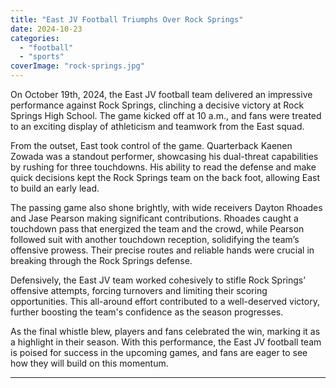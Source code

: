 ```yaml
---
title: "East JV Football Triumphs Over Rock Springs"
date: 2024-10-23
categories: 
  - "football"
  - "sports"
coverImage: "rock-springs.jpg"
---
```


On October 19th, 2024, the East JV football team delivered an impressive performance against Rock Springs, clinching a decisive victory at Rock Springs High School. The game kicked off at 10 a.m., and fans were treated to an exciting display of athleticism and teamwork from the East squad.

From the outset, East took control of the game. Quarterback Kaenen Zowada was a standout performer, showcasing his dual-threat capabilities by rushing for three touchdowns. His ability to read the defense and make quick decisions kept the Rock Springs team on the back foot, allowing East to build an early lead.

The passing game also shone brightly, with wide receivers Dayton Rhoades and Jase Pearson making significant contributions. Rhoades caught a touchdown pass that energized the team and the crowd, while Pearson followed suit with another touchdown reception, solidifying the team’s offensive prowess. Their precise routes and reliable hands were crucial in breaking through the Rock Springs defense.

Defensively, the East JV team worked cohesively to stifle Rock Springs’ offensive attempts, forcing turnovers and limiting their scoring opportunities. This all-around effort contributed to a well-deserved victory, further boosting the team's confidence as the season progresses.

As the final whistle blew, players and fans celebrated the win, marking it as a highlight in their season. With this performance, the East JV football team is poised for success in the upcoming games, and fans are eager to see how they will build on this momentum.

* * *
